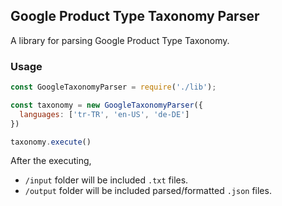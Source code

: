 ##  Google Product Type Taxonomy Parser

A library for parsing Google Product Type Taxonomy.


### Usage

```js
const GoogleTaxonomyParser = require('./lib');

const taxonomy = new GoogleTaxonomyParser({
  languages: ['tr-TR', 'en-US', 'de-DE']
})

taxonomy.execute()
```

After the executing, 
- `/input` folder will be included `.txt` files.
- `/output` folder will be included parsed/formatted `.json` files.
